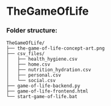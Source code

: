# TheGameOfLife

### Folder structure:

```
TheGameOfLife/
├── the-game-of-life-concept-art.png
├── csv_files/
│   ├── health_hygiene.csv
│   ├── home.csv
│   ├── nutrition_hydration.csv
│   ├── personal.csv
│   └── social.csv
├── game-of-life-backend.py
├── game-of-life-frontend.html
└── start-game-of-life.bat
```
